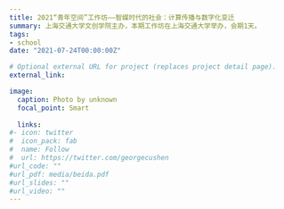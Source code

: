 ```yaml
---
title: 2021“青年空间”工作坊——智媒时代的社会：计算传播与数字化变迁 
summary: 上海交通大学文创学院主办，本期工作坊在上海交通大学举办，会期1天。
tags:
- school
date: "2021-07-24T00:00:00Z"

# Optional external URL for project (replaces project detail page).
external_link: 

image:
  caption: Photo by unknown
  focal_point: Smart
    
  links:
#- icon: twitter
#  icon_pack: fab
#  name: Follow
#  url: https://twitter.com/georgecushen
#url_code: ""
#url_pdf: media/beida.pdf
#url_slides: ""
#url_video: ""
---
```

